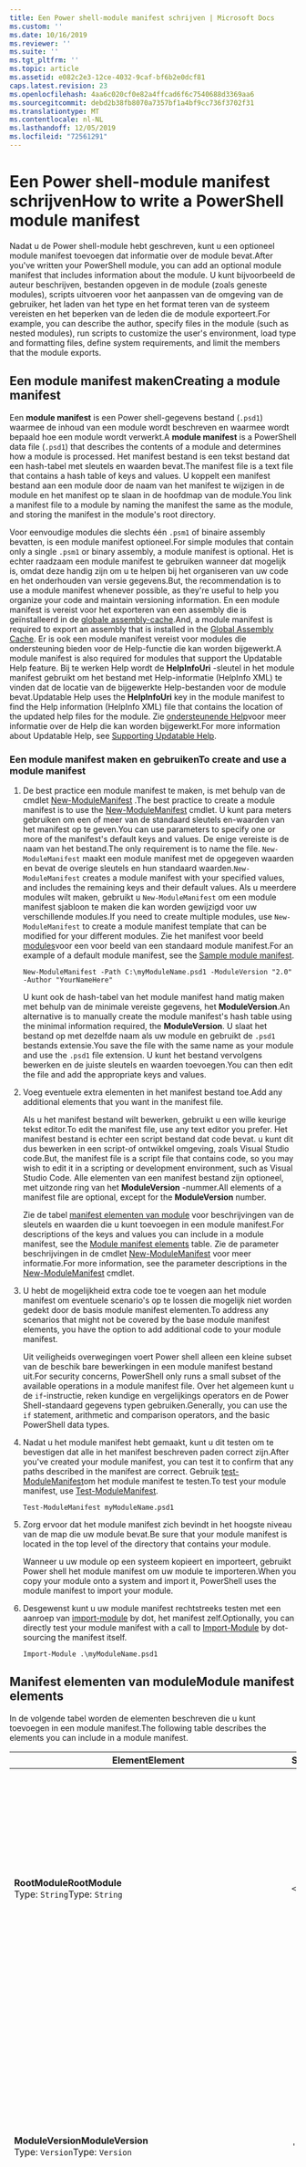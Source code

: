 ```yaml
---
title: Een Power shell-module manifest schrijven | Microsoft Docs
ms.custom: ''
ms.date: 10/16/2019
ms.reviewer: ''
ms.suite: ''
ms.tgt_pltfrm: ''
ms.topic: article
ms.assetid: e082c2e3-12ce-4032-9caf-bf6b2e0dcf81
caps.latest.revision: 23
ms.openlocfilehash: 4aa6c020cf0e82a4ffcad6f6c7540688d3369aa6
ms.sourcegitcommit: debd2b38fb8070a7357bf1a4bf9cc736f3702f31
ms.translationtype: MT
ms.contentlocale: nl-NL
ms.lasthandoff: 12/05/2019
ms.locfileid: "72561291"
---
```

# <a name="how-to-write-a-powershell-module-manifest"></a><span data-ttu-id="abcde-102">Een Power shell-module manifest schrijven</span><span class="sxs-lookup"><span data-stu-id="abcde-102">How to write a PowerShell module manifest</span></span>

<span data-ttu-id="abcde-103">Nadat u de Power shell-module hebt geschreven, kunt u een optioneel module manifest toevoegen dat informatie over de module bevat.</span><span class="sxs-lookup"><span data-stu-id="abcde-103">After you've written your PowerShell module, you can add an optional module manifest that includes information about the module.</span></span> <span data-ttu-id="abcde-104">U kunt bijvoorbeeld de auteur beschrijven, bestanden opgeven in de module (zoals geneste modules), scripts uitvoeren voor het aanpassen van de omgeving van de gebruiker, het laden van het type en het format teren van de systeem vereisten en het beperken van de leden die de module exporteert.</span><span class="sxs-lookup"><span data-stu-id="abcde-104">For example, you can describe the author, specify files in the module (such as nested modules), run scripts to customize the user's environment, load type and formatting files, define system requirements, and limit the members that the module exports.</span></span>

## <a name="creating-a-module-manifest"></a><span data-ttu-id="abcde-105">Een module manifest maken</span><span class="sxs-lookup"><span data-stu-id="abcde-105">Creating a module manifest</span></span>

<span data-ttu-id="abcde-106">Een **module manifest** is een Power shell-gegevens bestand (`.psd1`) waarmee de inhoud van een module wordt beschreven en waarmee wordt bepaald hoe een module wordt verwerkt.</span><span class="sxs-lookup"><span data-stu-id="abcde-106">A **module manifest** is a PowerShell data file (`.psd1`) that describes the contents of a module and determines how a module is processed.</span></span> <span data-ttu-id="abcde-107">Het manifest bestand is een tekst bestand dat een hash-tabel met sleutels en waarden bevat.</span><span class="sxs-lookup"><span data-stu-id="abcde-107">The manifest file is a text file that contains a hash table of keys and values.</span></span> <span data-ttu-id="abcde-108">U koppelt een manifest bestand aan een module door de naam van het manifest te wijzigen in de module en het manifest op te slaan in de hoofdmap van de module.</span><span class="sxs-lookup"><span data-stu-id="abcde-108">You link a manifest file to a module by naming the manifest the same as the module, and storing the manifest in the module's root directory.</span></span>

<span data-ttu-id="abcde-109">Voor eenvoudige modules die slechts één `.psm1` of binaire assembly bevatten, is een module manifest optioneel.</span><span class="sxs-lookup"><span data-stu-id="abcde-109">For simple modules that contain only a single `.psm1` or binary assembly, a module manifest is optional.</span></span> <span data-ttu-id="abcde-110">Het is echter raadzaam een module manifest te gebruiken wanneer dat mogelijk is, omdat deze handig zijn om u te helpen bij het organiseren van uw code en het onderhouden van versie gegevens.</span><span class="sxs-lookup"><span data-stu-id="abcde-110">But, the recommendation is to use a module manifest whenever possible, as they're useful to help you organize your code and maintain versioning information.</span></span> <span data-ttu-id="abcde-111">En een module manifest is vereist voor het exporteren van een assembly die is geïnstalleerd in de [globale assembly-cache](/dotnet/framework/app-domains/gac).</span><span class="sxs-lookup"><span data-stu-id="abcde-111">And, a module manifest is required to export an assembly that is installed in the [Global Assembly Cache](/dotnet/framework/app-domains/gac).</span></span> <span data-ttu-id="abcde-112">Er is ook een module manifest vereist voor modules die ondersteuning bieden voor de Help-functie die kan worden bijgewerkt.</span><span class="sxs-lookup"><span data-stu-id="abcde-112">A module manifest is also required for modules that support the Updatable Help feature.</span></span> <span data-ttu-id="abcde-113">Bij te werken Help wordt de **HelpInfoUri** -sleutel in het module manifest gebruikt om het bestand met Help-informatie (HelpInfo XML) te vinden dat de locatie van de bijgewerkte Help-bestanden voor de module bevat.</span><span class="sxs-lookup"><span data-stu-id="abcde-113">Updatable Help uses the **HelpInfoUri** key in the module manifest to find the Help information (HelpInfo XML) file that contains the location of the updated help files for the module.</span></span> <span data-ttu-id="abcde-114">Zie [ondersteunende Help](./supporting-updatable-help.md)voor meer informatie over de Help die kan worden bijgewerkt.</span><span class="sxs-lookup"><span data-stu-id="abcde-114">For more information about Updatable Help, see [Supporting Updatable Help](./supporting-updatable-help.md).</span></span>

### <a name="to-create-and-use-a-module-manifest"></a><span data-ttu-id="abcde-115">Een module manifest maken en gebruiken</span><span class="sxs-lookup"><span data-stu-id="abcde-115">To create and use a module manifest</span></span>

1. <span data-ttu-id="abcde-116">De best practice een module manifest te maken, is met behulp van de cmdlet [New-ModuleManifest](/powershell/module/Microsoft.PowerShell.Core/New-ModuleManifest) .</span><span class="sxs-lookup"><span data-stu-id="abcde-116">The best practice to create a module manifest is to use the [New-ModuleManifest](/powershell/module/Microsoft.PowerShell.Core/New-ModuleManifest) cmdlet.</span></span> <span data-ttu-id="abcde-117">U kunt para meters gebruiken om een of meer van de standaard sleutels en-waarden van het manifest op te geven.</span><span class="sxs-lookup"><span data-stu-id="abcde-117">You can use parameters to specify one or more of the manifest's default keys and values.</span></span> <span data-ttu-id="abcde-118">De enige vereiste is de naam van het bestand.</span><span class="sxs-lookup"><span data-stu-id="abcde-118">The only requirement is to name the file.</span></span> <span data-ttu-id="abcde-119">`New-ModuleManifest` maakt een module manifest met de opgegeven waarden en bevat de overige sleutels en hun standaard waarden.</span><span class="sxs-lookup"><span data-stu-id="abcde-119">`New-ModuleManifest` creates a module manifest with your specified values, and includes the remaining keys and their default values.</span></span> <span data-ttu-id="abcde-120">Als u meerdere modules wilt maken, gebruikt u `New-ModuleManifest` om een module manifest sjabloon te maken die kan worden gewijzigd voor uw verschillende modules.</span><span class="sxs-lookup"><span data-stu-id="abcde-120">If you need to create multiple modules, use `New-ModuleManifest` to create a module manifest template that can be modified for your different modules.</span></span> <span data-ttu-id="abcde-121">Zie het manifest voor beeld [modules](#sample-module-manifest)voor een voor beeld van een standaard module manifest.</span><span class="sxs-lookup"><span data-stu-id="abcde-121">For an example of a default module manifest, see the [Sample module manifest](#sample-module-manifest).</span></span>

   `New-ModuleManifest -Path C:\myModuleName.psd1 -ModuleVersion "2.0" -Author "YourNameHere"`

   <span data-ttu-id="abcde-122">U kunt ook de hash-tabel van het module manifest hand matig maken met behulp van de minimale vereiste gegevens, het **ModuleVersion**.</span><span class="sxs-lookup"><span data-stu-id="abcde-122">An alternative is to manually create the module manifest's hash table using the minimal information required, the **ModuleVersion**.</span></span> <span data-ttu-id="abcde-123">U slaat het bestand op met dezelfde naam als uw module en gebruikt de `.psd1` bestands extensie.</span><span class="sxs-lookup"><span data-stu-id="abcde-123">You save the file with the same name as your module and use the `.psd1` file extension.</span></span> <span data-ttu-id="abcde-124">U kunt het bestand vervolgens bewerken en de juiste sleutels en waarden toevoegen.</span><span class="sxs-lookup"><span data-stu-id="abcde-124">You can then edit the file and add the appropriate keys and values.</span></span>

1. <span data-ttu-id="abcde-125">Voeg eventuele extra elementen in het manifest bestand toe.</span><span class="sxs-lookup"><span data-stu-id="abcde-125">Add any additional elements that you want in the manifest file.</span></span>

   <span data-ttu-id="abcde-126">Als u het manifest bestand wilt bewerken, gebruikt u een wille keurige tekst editor.</span><span class="sxs-lookup"><span data-stu-id="abcde-126">To edit the manifest file, use any text editor you prefer.</span></span> <span data-ttu-id="abcde-127">Het manifest bestand is echter een script bestand dat code bevat. u kunt dit dus bewerken in een script-of ontwikkel omgeving, zoals Visual Studio code.</span><span class="sxs-lookup"><span data-stu-id="abcde-127">But, the manifest file is a script file that contains code, so you may wish to edit it in a scripting or development environment, such as Visual Studio Code.</span></span> <span data-ttu-id="abcde-128">Alle elementen van een manifest bestand zijn optioneel, met uitzonde ring van het **ModuleVersion** -nummer.</span><span class="sxs-lookup"><span data-stu-id="abcde-128">All elements of a manifest file are optional, except for the **ModuleVersion** number.</span></span>

   <span data-ttu-id="abcde-129">Zie de tabel [manifest elementen van module](#module-manifest-elements) voor beschrijvingen van de sleutels en waarden die u kunt toevoegen in een module manifest.</span><span class="sxs-lookup"><span data-stu-id="abcde-129">For descriptions of the keys and values you can include in a module manifest, see the [Module manifest elements](#module-manifest-elements) table.</span></span> <span data-ttu-id="abcde-130">Zie de parameter beschrijvingen in de cmdlet [New-ModuleManifest](/powershell/module/Microsoft.PowerShell.Core/New-ModuleManifest) voor meer informatie.</span><span class="sxs-lookup"><span data-stu-id="abcde-130">For more information, see the parameter descriptions in the [New-ModuleManifest](/powershell/module/Microsoft.PowerShell.Core/New-ModuleManifest) cmdlet.</span></span>

1. <span data-ttu-id="abcde-131">U hebt de mogelijkheid extra code toe te voegen aan het module manifest om eventuele scenario's op te lossen die mogelijk niet worden gedekt door de basis module manifest elementen.</span><span class="sxs-lookup"><span data-stu-id="abcde-131">To address any scenarios that might not be covered by the base module manifest elements, you have the option to add additional code to your module manifest.</span></span>

   <span data-ttu-id="abcde-132">Uit veiligheids overwegingen voert Power shell alleen een kleine subset van de beschik bare bewerkingen in een module manifest bestand uit.</span><span class="sxs-lookup"><span data-stu-id="abcde-132">For security concerns, PowerShell only runs a small subset of the available operations in a module manifest file.</span></span> <span data-ttu-id="abcde-133">Over het algemeen kunt u de `if`-instructie, reken kundige en vergelijkings operators en de Power Shell-standaard gegevens typen gebruiken.</span><span class="sxs-lookup"><span data-stu-id="abcde-133">Generally, you can use the `if` statement, arithmetic and comparison operators, and the basic PowerShell data types.</span></span>

1. <span data-ttu-id="abcde-134">Nadat u het module manifest hebt gemaakt, kunt u dit testen om te bevestigen dat alle in het manifest beschreven paden correct zijn.</span><span class="sxs-lookup"><span data-stu-id="abcde-134">After you've created your module manifest, you can test it to confirm that any paths described in the manifest are correct.</span></span> <span data-ttu-id="abcde-135">Gebruik [test-ModuleManifest](/powershell/module/Microsoft.PowerShell.Core/Test-ModuleManifest)om het module manifest te testen.</span><span class="sxs-lookup"><span data-stu-id="abcde-135">To test your module manifest, use [Test-ModuleManifest](/powershell/module/Microsoft.PowerShell.Core/Test-ModuleManifest).</span></span>

   `Test-ModuleManifest myModuleName.psd1`

1. <span data-ttu-id="abcde-136">Zorg ervoor dat het module manifest zich bevindt in het hoogste niveau van de map die uw module bevat.</span><span class="sxs-lookup"><span data-stu-id="abcde-136">Be sure that your module manifest is located in the top level of the directory that contains your module.</span></span>

   <span data-ttu-id="abcde-137">Wanneer u uw module op een systeem kopieert en importeert, gebruikt Power shell het module manifest om uw module te importeren.</span><span class="sxs-lookup"><span data-stu-id="abcde-137">When you copy your module onto a system and import it, PowerShell uses the module manifest to import your module.</span></span>

1. <span data-ttu-id="abcde-138">Desgewenst kunt u uw module manifest rechtstreeks testen met een aanroep van [import-module](/powershell/module/Microsoft.PowerShell.Core/Import-Module) by dot, het manifest zelf.</span><span class="sxs-lookup"><span data-stu-id="abcde-138">Optionally, you can directly test your module manifest with a call to [Import-Module](/powershell/module/Microsoft.PowerShell.Core/Import-Module) by dot-sourcing the manifest itself.</span></span>

   `Import-Module .\myModuleName.psd1`

## <a name="module-manifest-elements"></a><span data-ttu-id="abcde-139">Manifest elementen van module</span><span class="sxs-lookup"><span data-stu-id="abcde-139">Module manifest elements</span></span>

<span data-ttu-id="abcde-140">In de volgende tabel worden de elementen beschreven die u kunt toevoegen in een module manifest.</span><span class="sxs-lookup"><span data-stu-id="abcde-140">The following table describes the elements you can include in a module manifest.</span></span>

|<span data-ttu-id="abcde-141">Element</span><span class="sxs-lookup"><span data-stu-id="abcde-141">Element</span></span>|<span data-ttu-id="abcde-142">Standaardinstelling</span><span class="sxs-lookup"><span data-stu-id="abcde-142">Default</span></span>|<span data-ttu-id="abcde-143">Beschrijving</span><span class="sxs-lookup"><span data-stu-id="abcde-143">Description</span></span>|
|-------------|-------------|-----------------|
|<span data-ttu-id="abcde-144">**RootModule**</span><span class="sxs-lookup"><span data-stu-id="abcde-144">**RootModule**</span></span><br /> <span data-ttu-id="abcde-145">Type: `String`</span><span class="sxs-lookup"><span data-stu-id="abcde-145">Type: `String`</span></span>|`<empty string>`|<span data-ttu-id="abcde-146">Script module of binair module bestand dat is gekoppeld aan dit manifest.</span><span class="sxs-lookup"><span data-stu-id="abcde-146">Script module or binary module file associated with this manifest.</span></span> <span data-ttu-id="abcde-147">In eerdere versies van Power shell heet dit element de **ModuleToProcess**.</span><span class="sxs-lookup"><span data-stu-id="abcde-147">Previous versions of PowerShell called this element the **ModuleToProcess**.</span></span><br /> <span data-ttu-id="abcde-148">Mogelijke typen voor de hoofd module kunnen leeg zijn, waardoor een **manifest** module, de naam van een script module (`.psm1`) of de naam van een binaire module (`.exe` of `.dll`) wordt gemaakt.</span><span class="sxs-lookup"><span data-stu-id="abcde-148">Possible types for the root module can be empty, which creates a **Manifest** module, the name of a script module (`.psm1`), or the name of a binary module (`.exe` or `.dll`).</span></span> <span data-ttu-id="abcde-149">Als u de naam van een module manifest (`.psd1`) of een script bestand (`.ps1`) in dit element plaatst, treedt er een fout op.</span><span class="sxs-lookup"><span data-stu-id="abcde-149">Placing the name of a module manifest (`.psd1`) or a script file (`.ps1`) in this element causes an error.</span></span> <br /> <span data-ttu-id="abcde-150">Voorbeeld: `RootModule = 'ScriptModule.psm1'`</span><span class="sxs-lookup"><span data-stu-id="abcde-150">Example: `RootModule = 'ScriptModule.psm1'`</span></span>|
|<span data-ttu-id="abcde-151">**ModuleVersion**</span><span class="sxs-lookup"><span data-stu-id="abcde-151">**ModuleVersion**</span></span><br /> <span data-ttu-id="abcde-152">Type: `Version`</span><span class="sxs-lookup"><span data-stu-id="abcde-152">Type: `Version`</span></span>|`'0.0.1'`|<span data-ttu-id="abcde-153">Het versie nummer van deze module.</span><span class="sxs-lookup"><span data-stu-id="abcde-153">Version number of this module.</span></span> <span data-ttu-id="abcde-154">Als er geen waarde is opgegeven, gebruikt `New-ModuleManifest` de standaard instelling.</span><span class="sxs-lookup"><span data-stu-id="abcde-154">If a value isn't specified, `New-ModuleManifest` uses the default.</span></span> <span data-ttu-id="abcde-155">De teken reeks moet kunnen worden geconverteerd naar het type `Version` bijvoorbeeld `#.#.#.#.#`.</span><span class="sxs-lookup"><span data-stu-id="abcde-155">The string must be able to convert to the type `Version` for example `#.#.#.#.#`.</span></span> <span data-ttu-id="abcde-156">`Import-Module` laadt de eerste module die wordt gevonden op de **$PSModulePath** die overeenkomt met de naam en heeft ten minste als hoge a **ModuleVersion**, als de para meter **MinimumVersion** .</span><span class="sxs-lookup"><span data-stu-id="abcde-156">`Import-Module` loads the first module it finds on the **$PSModulePath** that matches the name, and has at least as high a **ModuleVersion**, as the **MinimumVersion** parameter.</span></span> <span data-ttu-id="abcde-157">Als u een specifieke versie wilt importeren, gebruikt u de para meter **RequiredVersion** van de `Import-Module`-cmdlet.</span><span class="sxs-lookup"><span data-stu-id="abcde-157">To import a specific version, use the `Import-Module` cmdlet's **RequiredVersion** parameter.</span></span><br /> <span data-ttu-id="abcde-158">Voorbeeld: `ModuleVersion = '1.0'`</span><span class="sxs-lookup"><span data-stu-id="abcde-158">Example: `ModuleVersion = '1.0'`</span></span>|
|<span data-ttu-id="abcde-159">**GPT**</span><span class="sxs-lookup"><span data-stu-id="abcde-159">**GUID**</span></span><br /> <span data-ttu-id="abcde-160">Type: `GUID`</span><span class="sxs-lookup"><span data-stu-id="abcde-160">Type: `GUID`</span></span>|`'<GUID>'`|<span data-ttu-id="abcde-161">ID die wordt gebruikt om deze module uniek te identificeren.</span><span class="sxs-lookup"><span data-stu-id="abcde-161">ID used to uniquely identify this module.</span></span> <span data-ttu-id="abcde-162">Als er geen waarde is opgegeven, `New-ModuleManifest` automatisch de waarde genereren.</span><span class="sxs-lookup"><span data-stu-id="abcde-162">If a value isn't specified, `New-ModuleManifest` autogenerates the value.</span></span> <span data-ttu-id="abcde-163">U kunt op dit moment geen module importeren op **GUID**.</span><span class="sxs-lookup"><span data-stu-id="abcde-163">You can't currently import a module by **GUID**.</span></span> <br /> <span data-ttu-id="abcde-164">Voorbeeld: `GUID = 'cfc45206-1e49-459d-a8ad-5b571ef94857'`</span><span class="sxs-lookup"><span data-stu-id="abcde-164">Example: `GUID = 'cfc45206-1e49-459d-a8ad-5b571ef94857'`</span></span>|
|<span data-ttu-id="abcde-165">**Auteur**</span><span class="sxs-lookup"><span data-stu-id="abcde-165">**Author**</span></span><br /> <span data-ttu-id="abcde-166">Type: `String`</span><span class="sxs-lookup"><span data-stu-id="abcde-166">Type: `String`</span></span>|`'<Current user>'`|<span data-ttu-id="abcde-167">Auteur van deze module.</span><span class="sxs-lookup"><span data-stu-id="abcde-167">Author of this module.</span></span> <span data-ttu-id="abcde-168">Als er geen waarde is opgegeven, maakt `New-ModuleManifest` gebruik van de huidige gebruiker.</span><span class="sxs-lookup"><span data-stu-id="abcde-168">If a value isn't specified, `New-ModuleManifest` uses the current user.</span></span> <br /> <span data-ttu-id="abcde-169">Voorbeeld: `Author = 'AuthorNameHere'`</span><span class="sxs-lookup"><span data-stu-id="abcde-169">Example: `Author = 'AuthorNameHere'`</span></span>|
|<span data-ttu-id="abcde-170">**CompanyName**</span><span class="sxs-lookup"><span data-stu-id="abcde-170">**CompanyName**</span></span><br /> <span data-ttu-id="abcde-171">Type: `String`</span><span class="sxs-lookup"><span data-stu-id="abcde-171">Type: `String`</span></span>|`'Unknown'`|<span data-ttu-id="abcde-172">Bedrijf of leverancier van deze module.</span><span class="sxs-lookup"><span data-stu-id="abcde-172">Company or vendor of this module.</span></span> <span data-ttu-id="abcde-173">Als er geen waarde is opgegeven, gebruikt `New-ModuleManifest` de standaard instelling.</span><span class="sxs-lookup"><span data-stu-id="abcde-173">If a value isn't specified, `New-ModuleManifest` uses the default.</span></span><br /> <span data-ttu-id="abcde-174">Voorbeeld: `CompanyName = 'Fabrikam'`</span><span class="sxs-lookup"><span data-stu-id="abcde-174">Example: `CompanyName = 'Fabrikam'`</span></span>|
|<span data-ttu-id="abcde-175">**Gegevens**</span><span class="sxs-lookup"><span data-stu-id="abcde-175">**Copyright**</span></span><br /> <span data-ttu-id="abcde-176">Type: `String`</span><span class="sxs-lookup"><span data-stu-id="abcde-176">Type: `String`</span></span>|`'(c) <Author>. All rights reserved.'`| <span data-ttu-id="abcde-177">Copyright verklaring voor deze module.</span><span class="sxs-lookup"><span data-stu-id="abcde-177">Copyright statement for this module.</span></span> <span data-ttu-id="abcde-178">Als er geen waarde is opgegeven, gebruikt `New-ModuleManifest` de standaard instelling voor de huidige gebruiker als de `<Author>`.</span><span class="sxs-lookup"><span data-stu-id="abcde-178">If a value isn't specified, `New-ModuleManifest` uses the default with the current user as the `<Author>`.</span></span> <span data-ttu-id="abcde-179">Als u een auteur wilt opgeven, gebruikt u de para meter **Auteur** .</span><span class="sxs-lookup"><span data-stu-id="abcde-179">To specify an author, use the **Author** parameter.</span></span> <br /> <span data-ttu-id="abcde-180">Voorbeeld: `Copyright = '2019 AuthorName. All rights reserved.'`</span><span class="sxs-lookup"><span data-stu-id="abcde-180">Example: `Copyright = '2019 AuthorName. All rights reserved.'`</span></span>|
|<span data-ttu-id="abcde-181">**Beschrijving**</span><span class="sxs-lookup"><span data-stu-id="abcde-181">**Description**</span></span><br /> <span data-ttu-id="abcde-182">Type: `String`</span><span class="sxs-lookup"><span data-stu-id="abcde-182">Type: `String`</span></span>|`<empty string>`|<span data-ttu-id="abcde-183">Beschrijving van de functionaliteit van deze module.</span><span class="sxs-lookup"><span data-stu-id="abcde-183">Description of the functionality provided by this module.</span></span><br /> <span data-ttu-id="abcde-184">Voorbeeld: `Description = 'This is the module's description.'`</span><span class="sxs-lookup"><span data-stu-id="abcde-184">Example: `Description = 'This is the module's description.'`</span></span>|
|<span data-ttu-id="abcde-185">**PowerShellVersion**</span><span class="sxs-lookup"><span data-stu-id="abcde-185">**PowerShellVersion**</span></span><br /> <span data-ttu-id="abcde-186">Type: `Version`</span><span class="sxs-lookup"><span data-stu-id="abcde-186">Type: `Version`</span></span>|`<empty string>`|<span data-ttu-id="abcde-187">Minimale versie van de Power shell-engine die vereist is voor deze module.</span><span class="sxs-lookup"><span data-stu-id="abcde-187">Minimum version of the PowerShell engine required by this module.</span></span> <span data-ttu-id="abcde-188">Geldige waarden zijn 1,0, 2,0, 3,0, 4,0, 5,0, 5,1, 6 en 7.</span><span class="sxs-lookup"><span data-stu-id="abcde-188">Valid values are 1.0, 2.0, 3.0, 4.0, 5.0, 5.1, 6, and 7.</span></span><br /> <span data-ttu-id="abcde-189">Voorbeeld: `PowerShellVersion = '5.0'`</span><span class="sxs-lookup"><span data-stu-id="abcde-189">Example: `PowerShellVersion = '5.0'`</span></span>|
|<span data-ttu-id="abcde-190">**PowerShellHostName**</span><span class="sxs-lookup"><span data-stu-id="abcde-190">**PowerShellHostName**</span></span><br /> <span data-ttu-id="abcde-191">Type: `String`</span><span class="sxs-lookup"><span data-stu-id="abcde-191">Type: `String`</span></span>|`<empty string>`|<span data-ttu-id="abcde-192">De naam van de Power shell-host die is vereist voor deze module.</span><span class="sxs-lookup"><span data-stu-id="abcde-192">Name of the PowerShell host required by this module.</span></span> <span data-ttu-id="abcde-193">Deze naam wordt verschaft door Power shell.</span><span class="sxs-lookup"><span data-stu-id="abcde-193">This name is provided by PowerShell.</span></span> <span data-ttu-id="abcde-194">Als u de naam van een hostprogramma wilt zoeken, typt u in het programma: `$host.name`.</span><span class="sxs-lookup"><span data-stu-id="abcde-194">To find the name of a host program, in the program, type: `$host.name`.</span></span><br /> <span data-ttu-id="abcde-195">Voorbeeld: `PowerShellHostName = 'ConsoleHost'`</span><span class="sxs-lookup"><span data-stu-id="abcde-195">Example: `PowerShellHostName = 'ConsoleHost'`</span></span>|
|<span data-ttu-id="abcde-196">**PowerShellHostVersion**</span><span class="sxs-lookup"><span data-stu-id="abcde-196">**PowerShellHostVersion**</span></span><br /> <span data-ttu-id="abcde-197">Type: `Version`</span><span class="sxs-lookup"><span data-stu-id="abcde-197">Type: `Version`</span></span>|`<empty string>`|<span data-ttu-id="abcde-198">De minimale versie van de Power shell-host die is vereist voor deze module.</span><span class="sxs-lookup"><span data-stu-id="abcde-198">Minimum version of the PowerShell host required by this module.</span></span><br /> <span data-ttu-id="abcde-199">Voorbeeld: `PowerShellHostVersion = '2.0'`</span><span class="sxs-lookup"><span data-stu-id="abcde-199">Example: `PowerShellHostVersion = '2.0'`</span></span>|
|<span data-ttu-id="abcde-200">**DotNetFrameworkVersion**</span><span class="sxs-lookup"><span data-stu-id="abcde-200">**DotNetFrameworkVersion**</span></span><br /> <span data-ttu-id="abcde-201">Type: `Version`</span><span class="sxs-lookup"><span data-stu-id="abcde-201">Type: `Version`</span></span>|`<empty string>`|<span data-ttu-id="abcde-202">Mini maal vereiste versie van Microsoft .NET Framework dat is vereist voor deze module.</span><span class="sxs-lookup"><span data-stu-id="abcde-202">Minimum version of Microsoft .NET Framework required by this module.</span></span> <span data-ttu-id="abcde-203">Deze vereiste is alleen geldig voor de Power shell Desktop Edition, zoals Power shell 5,1.</span><span class="sxs-lookup"><span data-stu-id="abcde-203">This prerequisite is valid for the PowerShell Desktop edition only, such as PowerShell 5.1.</span></span><br /> <span data-ttu-id="abcde-204">Voorbeeld: `DotNetFrameworkVersion = '3.5'`</span><span class="sxs-lookup"><span data-stu-id="abcde-204">Example: `DotNetFrameworkVersion = '3.5'`</span></span>|
|<span data-ttu-id="abcde-205">**CLRVersion**</span><span class="sxs-lookup"><span data-stu-id="abcde-205">**CLRVersion**</span></span><br /> <span data-ttu-id="abcde-206">Type: `Version`</span><span class="sxs-lookup"><span data-stu-id="abcde-206">Type: `Version`</span></span>|`<empty string>`|<span data-ttu-id="abcde-207">De minimale versie van de Common Language Runtime (CLR) die vereist is voor deze module.</span><span class="sxs-lookup"><span data-stu-id="abcde-207">Minimum version of the common language runtime (CLR) required by this module.</span></span> <span data-ttu-id="abcde-208">Deze vereiste is alleen geldig voor de Power shell Desktop Edition, zoals Power shell 5,1.</span><span class="sxs-lookup"><span data-stu-id="abcde-208">This prerequisite is valid for the PowerShell Desktop edition only, such as PowerShell 5.1.</span></span><br /> <span data-ttu-id="abcde-209">Voorbeeld: `CLRVersion = '3.5'`</span><span class="sxs-lookup"><span data-stu-id="abcde-209">Example: `CLRVersion = '3.5'`</span></span>|
|<span data-ttu-id="abcde-210">**ProcessorArchitecture**</span><span class="sxs-lookup"><span data-stu-id="abcde-210">**ProcessorArchitecture**</span></span><br /> <span data-ttu-id="abcde-211">Type: `ProcessorArchitecture`</span><span class="sxs-lookup"><span data-stu-id="abcde-211">Type: `ProcessorArchitecture`</span></span>|`<empty string>`|<span data-ttu-id="abcde-212">De processor architectuur (geen, x86, amd64) die is vereist voor deze module.</span><span class="sxs-lookup"><span data-stu-id="abcde-212">Processor architecture (None, X86, Amd64) required by this module.</span></span> <span data-ttu-id="abcde-213">Geldige waarden zijn x86, AMD64, arm, IA64, MSIL en geen (onbekend of niet opgegeven).</span><span class="sxs-lookup"><span data-stu-id="abcde-213">Valid values are x86, AMD64, Arm, IA64, MSIL, and None (unknown or unspecified).</span></span><br /> <span data-ttu-id="abcde-214">Voorbeeld: `ProcessorArchitecture = 'x86'`</span><span class="sxs-lookup"><span data-stu-id="abcde-214">Example: `ProcessorArchitecture = 'x86'`</span></span>|
|<span data-ttu-id="abcde-215">**RequiredModules**</span><span class="sxs-lookup"><span data-stu-id="abcde-215">**RequiredModules**</span></span><br /> <span data-ttu-id="abcde-216">Type: `Object[]`</span><span class="sxs-lookup"><span data-stu-id="abcde-216">Type: `Object[]`</span></span>|`@()`|<span data-ttu-id="abcde-217">Modules die moeten worden geïmporteerd in de globale omgeving voordat deze module wordt geïmporteerd.</span><span class="sxs-lookup"><span data-stu-id="abcde-217">Modules that must be imported into the global environment prior to importing this module.</span></span> <span data-ttu-id="abcde-218">Hiermee worden alle modules geladen, tenzij deze al zijn geladen.</span><span class="sxs-lookup"><span data-stu-id="abcde-218">This loads any modules listed unless they've already been loaded.</span></span> <span data-ttu-id="abcde-219">Sommige modules kunnen bijvoorbeeld al zijn geladen door een andere module.</span><span class="sxs-lookup"><span data-stu-id="abcde-219">For example, some modules may already be loaded by a different module.</span></span> <span data-ttu-id="abcde-220">Het is mogelijk om een specifieke versie op te geven die moet worden geladen met behulp van `RequiredVersion` in plaats van `ModuleVersion`.</span><span class="sxs-lookup"><span data-stu-id="abcde-220">It's possible to specify a specific version to load using `RequiredVersion` rather than `ModuleVersion`.</span></span> <span data-ttu-id="abcde-221">Als `ModuleVersion` wordt gebruikt, wordt de nieuwste versie geladen die beschikbaar is, met een minimum van de opgegeven versie.</span><span class="sxs-lookup"><span data-stu-id="abcde-221">When `ModuleVersion` is used it will load the newest version available with a minimum of the version specified.</span></span> <span data-ttu-id="abcde-222">U kunt teken reeksen en hash-tabellen combi neren in de parameter waarde.</span><span class="sxs-lookup"><span data-stu-id="abcde-222">You can combine strings and hash tables in the parameter value.</span></span><br /> <span data-ttu-id="abcde-223">Voorbeeld: `RequiredModules = @("MyModule", @{ModuleName="MyDependentModule"; ModuleVersion="2.0"; GUID="cfc45206-1e49-459d-a8ad-5b571ef94857"})`</span><span class="sxs-lookup"><span data-stu-id="abcde-223">Example: `RequiredModules = @("MyModule", @{ModuleName="MyDependentModule"; ModuleVersion="2.0"; GUID="cfc45206-1e49-459d-a8ad-5b571ef94857"})`</span></span><br /> <span data-ttu-id="abcde-224">Voorbeeld: `RequiredModules = @("MyModule", @{ModuleName="MyDependentModule"; RequiredVersion="1.5"; GUID="cfc45206-1e49-459d-a8ad-5b571ef94857"})`</span><span class="sxs-lookup"><span data-stu-id="abcde-224">Example: `RequiredModules = @("MyModule", @{ModuleName="MyDependentModule"; RequiredVersion="1.5"; GUID="cfc45206-1e49-459d-a8ad-5b571ef94857"})`</span></span>|
|<span data-ttu-id="abcde-225">**RequiredAssemblies**</span><span class="sxs-lookup"><span data-stu-id="abcde-225">**RequiredAssemblies**</span></span><br /> <span data-ttu-id="abcde-226">Type: `String[]`</span><span class="sxs-lookup"><span data-stu-id="abcde-226">Type: `String[]`</span></span>|`@()`|<span data-ttu-id="abcde-227">Assembly's die moeten worden geladen voordat deze module wordt geïmporteerd.</span><span class="sxs-lookup"><span data-stu-id="abcde-227">Assemblies that must be loaded prior to importing this module.</span></span> <span data-ttu-id="abcde-228">Hiermee geeft u de namen van de assembly (`.dll`) op die de module vereist.</span><span class="sxs-lookup"><span data-stu-id="abcde-228">Specifies the assembly (`.dll`) file names that the module requires.</span></span><br /> <span data-ttu-id="abcde-229">Power shell laadt de opgegeven assembly's vóór het bijwerken van typen of indelingen, het importeren van geneste modules of het importeren van het module bestand dat is opgegeven in de waarde van de sleutel RootModule.</span><span class="sxs-lookup"><span data-stu-id="abcde-229">PowerShell loads the specified assemblies before updating types or formats, importing nested modules, or importing the module file that is specified in the value of the RootModule key.</span></span> <span data-ttu-id="abcde-230">Gebruik deze para meter om een lijst weer te geven van alle assembly's die de module vereist.</span><span class="sxs-lookup"><span data-stu-id="abcde-230">Use this parameter to list all the assemblies that the module requires.</span></span><br /> <span data-ttu-id="abcde-231">Voorbeeld: `RequiredAssemblies = @("assembly1.dll", "assembly2.dll", "assembly3.dll")`</span><span class="sxs-lookup"><span data-stu-id="abcde-231">Example: `RequiredAssemblies = @("assembly1.dll", "assembly2.dll", "assembly3.dll")`</span></span>|
|<span data-ttu-id="abcde-232">**ScriptsToProcess**</span><span class="sxs-lookup"><span data-stu-id="abcde-232">**ScriptsToProcess**</span></span><br /> <span data-ttu-id="abcde-233">Type: `String[]`</span><span class="sxs-lookup"><span data-stu-id="abcde-233">Type: `String[]`</span></span>|`@()`|<span data-ttu-id="abcde-234">Script bestanden (`.ps1`) die worden uitgevoerd in de sessie status van de aanroeper wanneer de module wordt geïmporteerd.</span><span class="sxs-lookup"><span data-stu-id="abcde-234">Script (`.ps1`) files that are run in the caller's session state when the module is imported.</span></span> <span data-ttu-id="abcde-235">Dit kan de algemene sessie status zijn of, voor geneste modules, de sessie status van een andere module.</span><span class="sxs-lookup"><span data-stu-id="abcde-235">This could be the global session state or, for nested modules, the session state of another module.</span></span> <span data-ttu-id="abcde-236">U kunt deze scripts gebruiken om een omgeving voor te bereiden net zoals u een aanmeldings script gebruikt.</span><span class="sxs-lookup"><span data-stu-id="abcde-236">You can use these scripts to prepare an environment just as you might use a log in script.</span></span><br /> <span data-ttu-id="abcde-237">Deze scripts worden uitgevoerd voordat een van de modules die worden vermeld in het manifest, worden geladen.</span><span class="sxs-lookup"><span data-stu-id="abcde-237">These scripts are run before any of the modules listed in the manifest are loaded.</span></span> <br /> <span data-ttu-id="abcde-238">Voorbeeld: `ScriptsToProcess = @("script1.ps1", "script2.ps1", "script3.ps1")`</span><span class="sxs-lookup"><span data-stu-id="abcde-238">Example: `ScriptsToProcess = @("script1.ps1", "script2.ps1", "script3.ps1")`</span></span>|
|<span data-ttu-id="abcde-239">**TypesToProcess**</span><span class="sxs-lookup"><span data-stu-id="abcde-239">**TypesToProcess**</span></span><br /> <span data-ttu-id="abcde-240">Type: `String[]`</span><span class="sxs-lookup"><span data-stu-id="abcde-240">Type: `String[]`</span></span>|`@()`|<span data-ttu-id="abcde-241">Type bestanden (`.ps1xml`) die moeten worden geladen bij het importeren van deze module.</span><span class="sxs-lookup"><span data-stu-id="abcde-241">Type files (`.ps1xml`) to be loaded when importing this module.</span></span> <br /> <span data-ttu-id="abcde-242">Voorbeeld: `TypesToProcess = @("type1.ps1xml", "type2.ps1xml", "type3.ps1xml")`</span><span class="sxs-lookup"><span data-stu-id="abcde-242">Example: `TypesToProcess = @("type1.ps1xml", "type2.ps1xml", "type3.ps1xml")`</span></span>|
|<span data-ttu-id="abcde-243">**FormatsToProcess**</span><span class="sxs-lookup"><span data-stu-id="abcde-243">**FormatsToProcess**</span></span><br /> <span data-ttu-id="abcde-244">Type: `String[]`</span><span class="sxs-lookup"><span data-stu-id="abcde-244">Type: `String[]`</span></span>|`@()`|<span data-ttu-id="abcde-245">Format-bestanden (`.ps1xml`) die moeten worden geladen bij het importeren van deze module.</span><span class="sxs-lookup"><span data-stu-id="abcde-245">Format files (`.ps1xml`) to be loaded when importing this module.</span></span> <br /> <span data-ttu-id="abcde-246">Voorbeeld: `FormatsToProcess = @("format1.ps1xml", "format2.ps1xml", "format3.ps1xml")`</span><span class="sxs-lookup"><span data-stu-id="abcde-246">Example: `FormatsToProcess = @("format1.ps1xml", "format2.ps1xml", "format3.ps1xml")`</span></span>|
|<span data-ttu-id="abcde-247">**NestedModules**</span><span class="sxs-lookup"><span data-stu-id="abcde-247">**NestedModules**</span></span><br /> <span data-ttu-id="abcde-248">Type: `Object[]`</span><span class="sxs-lookup"><span data-stu-id="abcde-248">Type: `Object[]`</span></span>|`@()`|<span data-ttu-id="abcde-249">Modules die moeten worden geïmporteerd als geneste modules van de module die is opgegeven in **RootModule** (alias:**ModuleToProcess**).</span><span class="sxs-lookup"><span data-stu-id="abcde-249">Modules to import as nested modules of the module specified in **RootModule** (alias:**ModuleToProcess**).</span></span><br /> <span data-ttu-id="abcde-250">Het toevoegen van een module naam aan dit element is vergelijkbaar met het aanroepen van `Import-Module` vanuit uw script of assembly-code.</span><span class="sxs-lookup"><span data-stu-id="abcde-250">Adding a module name to this element is similar to calling `Import-Module` from within your script or assembly code.</span></span> <span data-ttu-id="abcde-251">Het belangrijkste verschil met behulp van een manifest bestand is dat het eenvoudiger is om te zien wat u wilt laden.</span><span class="sxs-lookup"><span data-stu-id="abcde-251">The main difference by using a manifest file is that it's easier to see what you're loading.</span></span> <span data-ttu-id="abcde-252">En als een module niet kan worden geladen, hebt u de daad werkelijke module nog niet geladen.</span><span class="sxs-lookup"><span data-stu-id="abcde-252">And, if a module fails to load, you will not yet have loaded your actual module.</span></span><br /> <span data-ttu-id="abcde-253">Naast andere modules kunt u ook script bestanden (`.ps1`) hier laden.</span><span class="sxs-lookup"><span data-stu-id="abcde-253">In addition to other modules, you may also load script (`.ps1`) files here.</span></span> <span data-ttu-id="abcde-254">Deze bestanden worden uitgevoerd in de context van de hoofd module.</span><span class="sxs-lookup"><span data-stu-id="abcde-254">These files will execute in the context of the root module.</span></span> <span data-ttu-id="abcde-255">Dit komt overeen met puntjes het script in uw hoofd module.</span><span class="sxs-lookup"><span data-stu-id="abcde-255">This is equivalent to dot sourcing the script in your root module.</span></span> <br /> <span data-ttu-id="abcde-256">Voorbeeld: `NestedModules = @("script.ps1", @{ModuleName="MyModule"; ModuleVersion="1.0.0.0"; GUID="50cdb55f-5ab7-489f-9e94-4ec21ff51e59"})`</span><span class="sxs-lookup"><span data-stu-id="abcde-256">Example: `NestedModules = @("script.ps1", @{ModuleName="MyModule"; ModuleVersion="1.0.0.0"; GUID="50cdb55f-5ab7-489f-9e94-4ec21ff51e59"})`</span></span>|
|<span data-ttu-id="abcde-257">**FunctionsToExport**</span><span class="sxs-lookup"><span data-stu-id="abcde-257">**FunctionsToExport**</span></span><br /> <span data-ttu-id="abcde-258">Type: `String[]`</span><span class="sxs-lookup"><span data-stu-id="abcde-258">Type: `String[]`</span></span>|`@()`|<span data-ttu-id="abcde-259">Hiermee geeft u de functies voor het exporteren van deze module, voor de beste prestaties, het gebruik van geen joker tekens en het verwijderen van de vermelding niet. gebruik een lege matrix als er geen functies zijn om te exporteren.</span><span class="sxs-lookup"><span data-stu-id="abcde-259">Specifies the functions to export from this module, for best performance, do not use wildcards and do not delete the entry, use an empty array if there are no functions to export.</span></span> <span data-ttu-id="abcde-260">Standaard worden er geen functies geëxporteerd.</span><span class="sxs-lookup"><span data-stu-id="abcde-260">By default, no functions are exported.</span></span> <span data-ttu-id="abcde-261">U kunt deze sleutel gebruiken om de functies weer te geven die door de module worden geëxporteerd.</span><span class="sxs-lookup"><span data-stu-id="abcde-261">You can use this key to list the functions that are exported by the module.</span></span><br /> <span data-ttu-id="abcde-262">De module exporteert de functies naar de sessie status van de oproepende functie.</span><span class="sxs-lookup"><span data-stu-id="abcde-262">The module exports the functions to the caller's session state.</span></span> <span data-ttu-id="abcde-263">De sessie status van de oproepende functie kan de algemene sessie status zijn of, voor geneste modules, de sessie status van een andere module.</span><span class="sxs-lookup"><span data-stu-id="abcde-263">The caller's session state can be the global session state or, for nested modules, the session state of another module.</span></span> <span data-ttu-id="abcde-264">Bij het koppelen van geneste modules worden alle functies die worden geëxporteerd door een geneste module, geëxporteerd naar de algemene sessie status, tenzij een module in de keten de functie beperkt met behulp van de **FunctionsToExport** -sleutel.</span><span class="sxs-lookup"><span data-stu-id="abcde-264">When chaining nested modules, all functions that are exported by a nested module will be exported to the global session state unless a module in the chain restricts the function by using the **FunctionsToExport** key.</span></span><br /> <span data-ttu-id="abcde-265">Als het manifest aliassen voor de functies exporteert, kan met deze sleutel functies worden verwijderd waarvan de aliassen worden weer gegeven in de **AliasesToExport** -sleutel, maar deze sleutel kan geen functie aliassen toevoegen aan de lijst.</span><span class="sxs-lookup"><span data-stu-id="abcde-265">If the manifest exports aliases for the functions, this key can remove functions whose aliases are listed in the **AliasesToExport** key, but this key cannot add function aliases to the list.</span></span> <br /> <span data-ttu-id="abcde-266">Voorbeeld: `FunctionsToExport = @("function1", "function2", "function3")`</span><span class="sxs-lookup"><span data-stu-id="abcde-266">Example: `FunctionsToExport = @("function1", "function2", "function3")`</span></span>|
|<span data-ttu-id="abcde-267">**CmdletsToExport**</span><span class="sxs-lookup"><span data-stu-id="abcde-267">**CmdletsToExport**</span></span><br /> <span data-ttu-id="abcde-268">Type: `String[]`</span><span class="sxs-lookup"><span data-stu-id="abcde-268">Type: `String[]`</span></span>|`@()`|<span data-ttu-id="abcde-269">Hiermee geeft u de cmdlets op die vanuit deze module moeten worden geëxporteerd. voor de beste prestaties moet u geen joker tekens gebruiken en de vermelding niet verwijderen. gebruik een lege matrix als er geen cmdlets zijn om te exporteren.</span><span class="sxs-lookup"><span data-stu-id="abcde-269">Specifies the cmdlets to export from this module, for best performance, do not use wildcards and do not delete the entry, use an empty array if there are no cmdlets to export.</span></span> <span data-ttu-id="abcde-270">Standaard worden er geen cmdlets geëxporteerd.</span><span class="sxs-lookup"><span data-stu-id="abcde-270">By default, no cmdlets are exported.</span></span> <span data-ttu-id="abcde-271">U kunt deze sleutel gebruiken om de cmdlets weer te geven die door de module worden geëxporteerd.</span><span class="sxs-lookup"><span data-stu-id="abcde-271">You can use this key to list the cmdlets that are exported by the module.</span></span><br /> <span data-ttu-id="abcde-272">De sessie status van de oproepende functie kan de algemene sessie status zijn of, voor geneste modules, de sessie status van een andere module.</span><span class="sxs-lookup"><span data-stu-id="abcde-272">The caller's session state can be the global session state or, for nested modules, the session state of another module.</span></span> <span data-ttu-id="abcde-273">Wanneer u geneste modules koppelt, worden alle cmdlets die worden geëxporteerd door een geneste module geëxporteerd naar de algemene sessie status, tenzij een module in de keten de cmdlet beperkt met behulp van de **CmdletsToExport** -sleutel.</span><span class="sxs-lookup"><span data-stu-id="abcde-273">When you're chaining nested modules, all cmdlets that are exported by a nested module will be exported to the global session state unless a module in the chain restricts the cmdlet by using the **CmdletsToExport** key.</span></span><br /> <span data-ttu-id="abcde-274">Als het manifest aliassen voor de cmdlets exporteert, kan met deze sleutel cmdlets worden verwijderd waarvan de aliassen worden vermeld in de **AliasesToExport** -sleutel, maar deze sleutel kan geen cmdlet-aliassen toevoegen aan de lijst.</span><span class="sxs-lookup"><span data-stu-id="abcde-274">If the manifest exports aliases for the cmdlets, this key can remove cmdlets whose aliases are listed in the **AliasesToExport** key, but this key cannot add cmdlet aliases to the list.</span></span> <br /> <span data-ttu-id="abcde-275">Voorbeeld: `CmdletsToExport = @("Get-MyCmdlet", "Set-MyCmdlet", "Test-MyCmdlet")`</span><span class="sxs-lookup"><span data-stu-id="abcde-275">Example: `CmdletsToExport = @("Get-MyCmdlet", "Set-MyCmdlet", "Test-MyCmdlet")`</span></span>|
|<span data-ttu-id="abcde-276">**VariablesToExport**</span><span class="sxs-lookup"><span data-stu-id="abcde-276">**VariablesToExport**</span></span><br /> <span data-ttu-id="abcde-277">Type: `String[]`</span><span class="sxs-lookup"><span data-stu-id="abcde-277">Type: `String[]`</span></span>|`'*'`|<span data-ttu-id="abcde-278">Hiermee geeft u de variabelen op die de module exporteert naar de sessie status van de aanroeper.</span><span class="sxs-lookup"><span data-stu-id="abcde-278">Specifies the variables that the module exports to the caller's session state.</span></span> <span data-ttu-id="abcde-279">Joker tekens zijn toegestaan.</span><span class="sxs-lookup"><span data-stu-id="abcde-279">Wildcard characters are permitted.</span></span> <span data-ttu-id="abcde-280">Standaard worden alle variabelen (`'*'`) geëxporteerd.</span><span class="sxs-lookup"><span data-stu-id="abcde-280">By default, all variables (`'*'`) are exported.</span></span> <span data-ttu-id="abcde-281">U kunt deze sleutel gebruiken om de variabelen te beperken die door de module worden geëxporteerd.</span><span class="sxs-lookup"><span data-stu-id="abcde-281">You can use this key to restrict the variables that are exported by the module.</span></span><br /> <span data-ttu-id="abcde-282">De sessie status van de oproepende functie kan de algemene sessie status zijn of, voor geneste modules, de sessie status van een andere module.</span><span class="sxs-lookup"><span data-stu-id="abcde-282">The caller's session state can be the global session state or, for nested modules, the session state of another module.</span></span> <span data-ttu-id="abcde-283">Wanneer u geneste modules koppelt, worden alle variabelen die worden geëxporteerd door een geneste module, geëxporteerd naar de globale sessie status, tenzij een module in de keten de variabele beperkt door gebruik te maken van de **VariablesToExport** -sleutel.</span><span class="sxs-lookup"><span data-stu-id="abcde-283">When you are chaining nested modules, all variables that are exported by a nested module will be exported to the global session state unless a module in the chain restricts the variable by using the **VariablesToExport** key.</span></span><br /> <span data-ttu-id="abcde-284">Als het manifest ook aliassen voor de variabelen exporteert, kan deze sleutel variabelen verwijderen waarvan de aliassen worden weer gegeven in de **AliasesToExport** -sleutel, maar met deze sleutel kunnen geen variabele aliassen aan de lijst worden toegevoegd.</span><span class="sxs-lookup"><span data-stu-id="abcde-284">If the manifest also exports aliases for the variables, this key can remove variables whose aliases are listed in the **AliasesToExport** key, but this key cannot add variable aliases to the list.</span></span> <br /> <span data-ttu-id="abcde-285">Voorbeeld: `VariablesToExport = @('$MyVariable1', '$MyVariable2', '$MyVariable3')`</span><span class="sxs-lookup"><span data-stu-id="abcde-285">Example: `VariablesToExport = @('$MyVariable1', '$MyVariable2', '$MyVariable3')`</span></span>|
|<span data-ttu-id="abcde-286">**AliasesToExport**</span><span class="sxs-lookup"><span data-stu-id="abcde-286">**AliasesToExport**</span></span><br /> <span data-ttu-id="abcde-287">Type: `String[]`</span><span class="sxs-lookup"><span data-stu-id="abcde-287">Type: `String[]`</span></span>|`@()`|<span data-ttu-id="abcde-288">Hiermee geeft u de aliassen op die vanuit deze module moeten worden geëxporteerd. voor de beste prestaties moet u geen joker tekens gebruiken en de vermelding niet verwijderen. gebruik een lege matrix als er geen aliassen zijn om te exporteren.</span><span class="sxs-lookup"><span data-stu-id="abcde-288">Specifies the aliases to export from this module, for best performance, do not use wildcards and do not delete the entry, use an empty array if there are no aliases to export.</span></span> <span data-ttu-id="abcde-289">Standaard worden er geen aliassen geëxporteerd.</span><span class="sxs-lookup"><span data-stu-id="abcde-289">By default, no aliases are exported.</span></span> <span data-ttu-id="abcde-290">U kunt deze sleutel gebruiken om de aliassen weer te geven die door de module worden geëxporteerd.</span><span class="sxs-lookup"><span data-stu-id="abcde-290">You can use this key to list the aliases that are exported by the module.</span></span><br /> <span data-ttu-id="abcde-291">De module exporteert de aliassen naar de sessie status van de aanroeper.</span><span class="sxs-lookup"><span data-stu-id="abcde-291">The module exports the aliases to caller's session state.</span></span> <span data-ttu-id="abcde-292">De sessie status van de oproepende functie kan de algemene sessie status zijn of, voor geneste modules, de sessie status van een andere module.</span><span class="sxs-lookup"><span data-stu-id="abcde-292">The caller's session state can be the global session state or, for nested modules, the session state of another module.</span></span> <span data-ttu-id="abcde-293">Wanneer u geneste modules koppelt, worden alle aliassen die worden geëxporteerd door een geneste module uiteindelijk geëxporteerd naar de status van de globale sessie, tenzij een module in de keten de alias beperkt met behulp van de **AliasesToExport** -sleutel.</span><span class="sxs-lookup"><span data-stu-id="abcde-293">When you are chaining nested modules, all aliases that are exported by a nested module will be ultimately exported to the global session state unless a module in the chain restricts the alias by using the **AliasesToExport** key.</span></span> <br /> <span data-ttu-id="abcde-294">Voorbeeld: `AliasesToExport = @("MyAlias1", "MyAlias2", "MyAlias3")`</span><span class="sxs-lookup"><span data-stu-id="abcde-294">Example: `AliasesToExport = @("MyAlias1", "MyAlias2", "MyAlias3")`</span></span>|
|<span data-ttu-id="abcde-295">**DscResourcesToExport**</span><span class="sxs-lookup"><span data-stu-id="abcde-295">**DscResourcesToExport**</span></span><br /> <span data-ttu-id="abcde-296">Type: `String[]`</span><span class="sxs-lookup"><span data-stu-id="abcde-296">Type: `String[]`</span></span>|`@()`|<span data-ttu-id="abcde-297">Hiermee geeft u DSC-resources op die vanuit deze module moeten worden geëxporteerd.</span><span class="sxs-lookup"><span data-stu-id="abcde-297">Specifies DSC resources to export from this module.</span></span> <span data-ttu-id="abcde-298">Joker tekens zijn toegestaan.</span><span class="sxs-lookup"><span data-stu-id="abcde-298">Wildcards are permitted.</span></span> <br /> <span data-ttu-id="abcde-299">Voorbeeld: `DscResourcesToExport = @("DscResource1", "DscResource2", "DscResource3")`</span><span class="sxs-lookup"><span data-stu-id="abcde-299">Example: `DscResourcesToExport = @("DscResource1", "DscResource2", "DscResource3")`</span></span>|
|<span data-ttu-id="abcde-300">**ModuleList**</span><span class="sxs-lookup"><span data-stu-id="abcde-300">**ModuleList**</span></span><br /> <span data-ttu-id="abcde-301">Type: `Object[]`</span><span class="sxs-lookup"><span data-stu-id="abcde-301">Type: `Object[]`</span></span>|`@()`|<span data-ttu-id="abcde-302">Hiermee geeft u alle modules op die zijn verpakt met deze module.</span><span class="sxs-lookup"><span data-stu-id="abcde-302">Specifies all the modules that are packaged with this module.</span></span> <span data-ttu-id="abcde-303">Deze modules kunnen worden ingevoerd op naam, met behulp van een door komma's gescheiden teken reeks of als een hash-tabel met de sleutels **module** en **GUID** .</span><span class="sxs-lookup"><span data-stu-id="abcde-303">These modules can be entered by name, using a comma-separated string, or as a hash table with **ModuleName** and **GUID** keys.</span></span> <span data-ttu-id="abcde-304">De hash-tabel kan ook een optionele **ModuleVersion** -sleutel hebben.</span><span class="sxs-lookup"><span data-stu-id="abcde-304">The hash table can also have an optional **ModuleVersion** key.</span></span> <span data-ttu-id="abcde-305">De **ModuleList** -sleutel is ontworpen om te fungeren als een module-inventarisatie.</span><span class="sxs-lookup"><span data-stu-id="abcde-305">The **ModuleList** key is designed to act as a module inventory.</span></span> <span data-ttu-id="abcde-306">Deze modules worden niet automatisch verwerkt.</span><span class="sxs-lookup"><span data-stu-id="abcde-306">These modules are not automatically processed.</span></span> <br /> <span data-ttu-id="abcde-307">Voorbeeld: `ModuleList = @("SampleModule", "MyModule", @{ModuleName="MyModule"; ModuleVersion="1.0.0.0"; GUID="50cdb55f-5ab7-489f-9e94-4ec21ff51e59"})`</span><span class="sxs-lookup"><span data-stu-id="abcde-307">Example: `ModuleList = @("SampleModule", "MyModule", @{ModuleName="MyModule"; ModuleVersion="1.0.0.0"; GUID="50cdb55f-5ab7-489f-9e94-4ec21ff51e59"})`</span></span>|
|<span data-ttu-id="abcde-308">**File List**</span><span class="sxs-lookup"><span data-stu-id="abcde-308">**FileList**</span></span><br /> <span data-ttu-id="abcde-309">Type: `String[]`</span><span class="sxs-lookup"><span data-stu-id="abcde-309">Type: `String[]`</span></span>|`@()`|<span data-ttu-id="abcde-310">Een lijst met alle bestanden die bij deze module zijn verpakt.</span><span class="sxs-lookup"><span data-stu-id="abcde-310">List of all files packaged with this module.</span></span> <span data-ttu-id="abcde-311">Net als bij **ModuleList**is **File List** een inventarisatie lijst en wordt niet anderszins verwerkt.</span><span class="sxs-lookup"><span data-stu-id="abcde-311">As with **ModuleList**, **FileList** is an inventory list, and isn't otherwise processed.</span></span> <br /> <span data-ttu-id="abcde-312">Voorbeeld: `FileList = @("File1", "File2", "File3")`</span><span class="sxs-lookup"><span data-stu-id="abcde-312">Example: `FileList = @("File1", "File2", "File3")`</span></span>|
|<span data-ttu-id="abcde-313">**PrivateData**</span><span class="sxs-lookup"><span data-stu-id="abcde-313">**PrivateData**</span></span><br /> <span data-ttu-id="abcde-314">Type: `Object`</span><span class="sxs-lookup"><span data-stu-id="abcde-314">Type: `Object`</span></span>|`@{...}`|<span data-ttu-id="abcde-315">Hiermee geeft u alle persoonlijke gegevens op die moeten worden door gegeven aan de hoofd module die is opgegeven door de **RootModule** -sleutel (alias: **ModuleToProcess**).</span><span class="sxs-lookup"><span data-stu-id="abcde-315">Specifies any private data that needs to be passed to the root module specified by the **RootModule** (alias: **ModuleToProcess**) key.</span></span> <span data-ttu-id="abcde-316">**PrivateData** is een hash-tabel die verschillende elementen omvat **: Tags**, **LicenseUri**, **ProjectURI**, **IconUri**, **ReleaseNotes**, **Prerelease**, **RequireLicenseAcceptance**en **ExternalModuleDependencies**.</span><span class="sxs-lookup"><span data-stu-id="abcde-316">**PrivateData** is a hash table that comprises several elements: **Tags**, **LicenseUri**, **ProjectURI**, **IconUri**, **ReleaseNotes**, **Prerelease**, **RequireLicenseAcceptance**, and **ExternalModuleDependencies**.</span></span> |
|<span data-ttu-id="abcde-317">**Tags**</span><span class="sxs-lookup"><span data-stu-id="abcde-317">**Tags**</span></span> <br /> <span data-ttu-id="abcde-318">Type: `String[]`</span><span class="sxs-lookup"><span data-stu-id="abcde-318">Type: `String[]`</span></span> |`@()`| <span data-ttu-id="abcde-319">Tags helpen bij het detecteren van modules in online galerieën.</span><span class="sxs-lookup"><span data-stu-id="abcde-319">Tags help with module discovery in online galleries.</span></span> <br /> <span data-ttu-id="abcde-320">Voorbeeld: `Tags = "PackageManagement", "PowerShell", "Manifest"`</span><span class="sxs-lookup"><span data-stu-id="abcde-320">Example: `Tags = "PackageManagement", "PowerShell", "Manifest"`</span></span>|
|<span data-ttu-id="abcde-321">**LicenseUri**</span><span class="sxs-lookup"><span data-stu-id="abcde-321">**LicenseUri**</span></span><br /> <span data-ttu-id="abcde-322">Type: `Uri`</span><span class="sxs-lookup"><span data-stu-id="abcde-322">Type: `Uri`</span></span> |`<empty string>`| <span data-ttu-id="abcde-323">Een URL naar de licentie voor deze module.</span><span class="sxs-lookup"><span data-stu-id="abcde-323">A URL to the license for this module.</span></span> <br /> <span data-ttu-id="abcde-324">Voorbeeld: `LicenseUri = 'https://www.contoso.com/license'`</span><span class="sxs-lookup"><span data-stu-id="abcde-324">Example: `LicenseUri = 'https://www.contoso.com/license'`</span></span>|
|<span data-ttu-id="abcde-325">**ProjectUri**</span><span class="sxs-lookup"><span data-stu-id="abcde-325">**ProjectUri**</span></span><br /> <span data-ttu-id="abcde-326">Type: `Uri`</span><span class="sxs-lookup"><span data-stu-id="abcde-326">Type: `Uri`</span></span> |`<empty string>`| <span data-ttu-id="abcde-327">Een URL naar de hoofd website voor dit project.</span><span class="sxs-lookup"><span data-stu-id="abcde-327">A URL to the main website for this project.</span></span> <br /> <span data-ttu-id="abcde-328">Voorbeeld: `ProjectUri = 'https://www.contoso.com/project'`</span><span class="sxs-lookup"><span data-stu-id="abcde-328">Example: `ProjectUri = 'https://www.contoso.com/project'`</span></span>|
|<span data-ttu-id="abcde-329">**IconUri**</span><span class="sxs-lookup"><span data-stu-id="abcde-329">**IconUri**</span></span><br /> <span data-ttu-id="abcde-330">Type: `Uri`</span><span class="sxs-lookup"><span data-stu-id="abcde-330">Type: `Uri`</span></span> |`<empty string>`| <span data-ttu-id="abcde-331">Een URL naar een pictogram dat deze module vertegenwoordigt.</span><span class="sxs-lookup"><span data-stu-id="abcde-331">A URL to an icon representing this module.</span></span> <br /> <span data-ttu-id="abcde-332">Voorbeeld: `IconUri = 'https://www.contoso.com/icons/icon.png'`</span><span class="sxs-lookup"><span data-stu-id="abcde-332">Example: `IconUri = 'https://www.contoso.com/icons/icon.png'`</span></span>|
|<span data-ttu-id="abcde-333">**ReleaseNotes**</span><span class="sxs-lookup"><span data-stu-id="abcde-333">**ReleaseNotes**</span></span><br /> <span data-ttu-id="abcde-334">Type: `String`</span><span class="sxs-lookup"><span data-stu-id="abcde-334">Type: `String`</span></span> |`<empty string>`| <span data-ttu-id="abcde-335">Specificeert de release opmerkingen van de module.</span><span class="sxs-lookup"><span data-stu-id="abcde-335">Specifies the module's release notes.</span></span> <br /> <span data-ttu-id="abcde-336">Voorbeeld: `ReleaseNotes = 'The release notes provide information about the module.`</span><span class="sxs-lookup"><span data-stu-id="abcde-336">Example: `ReleaseNotes = 'The release notes provide information about the module.`</span></span>|
|<span data-ttu-id="abcde-337">**PreRelease**</span><span class="sxs-lookup"><span data-stu-id="abcde-337">**PreRelease**</span></span><br /> <span data-ttu-id="abcde-338">Type: `String`</span><span class="sxs-lookup"><span data-stu-id="abcde-338">Type: `String`</span></span> |`<empty string>`| <span data-ttu-id="abcde-339">Deze para meter is toegevoegd in Power shell 7.</span><span class="sxs-lookup"><span data-stu-id="abcde-339">This parameter was added in PowerShell 7.</span></span> <span data-ttu-id="abcde-340">Een **Prerelease** -teken reeks waarmee de module wordt geïdentificeerd als een voorlopige versie in online galerieën.</span><span class="sxs-lookup"><span data-stu-id="abcde-340">A **PreRelease** string that identifies the module as a prerelease version in online galleries.</span></span> <br /> <span data-ttu-id="abcde-341">Voorbeeld: `PreRelease = 'This module is a prerelease version.`</span><span class="sxs-lookup"><span data-stu-id="abcde-341">Example: `PreRelease = 'This module is a prerelease version.`</span></span>|
|<span data-ttu-id="abcde-342">**RequireLicenseAcceptance**</span><span class="sxs-lookup"><span data-stu-id="abcde-342">**RequireLicenseAcceptance**</span></span><br /> <span data-ttu-id="abcde-343">Type: `Boolean`</span><span class="sxs-lookup"><span data-stu-id="abcde-343">Type: `Boolean`</span></span>|`$true`| <span data-ttu-id="abcde-344">Deze para meter is toegevoegd in Power shell 7.</span><span class="sxs-lookup"><span data-stu-id="abcde-344">This parameter was added in PowerShell 7.</span></span> <span data-ttu-id="abcde-345">Markering om aan te geven of voor de module expliciete gebruikers acceptatie is vereist voor installeren, bijwerken of opslaan.</span><span class="sxs-lookup"><span data-stu-id="abcde-345">Flag to indicate whether the module requires explicit user acceptance for install, update, or save.</span></span> <br /> <span data-ttu-id="abcde-346">Voorbeeld: `RequireLicenseAcceptance = $false`</span><span class="sxs-lookup"><span data-stu-id="abcde-346">Example: `RequireLicenseAcceptance = $false`</span></span>|
|<span data-ttu-id="abcde-347">**ExternalModuleDependencies**</span><span class="sxs-lookup"><span data-stu-id="abcde-347">**ExternalModuleDependencies**</span></span><br /> <span data-ttu-id="abcde-348">Type: `String[]`</span><span class="sxs-lookup"><span data-stu-id="abcde-348">Type: `String[]`</span></span> |`@()`| <span data-ttu-id="abcde-349">Deze para meter is toegevoegd in Power shell 7.</span><span class="sxs-lookup"><span data-stu-id="abcde-349">This parameter was added in PowerShell 7.</span></span> <span data-ttu-id="abcde-350">Een lijst met externe modules waarvan deze module afhankelijk is.</span><span class="sxs-lookup"><span data-stu-id="abcde-350">A list of external modules that this module is dependent upon.</span></span> <br /> <span data-ttu-id="abcde-351">Voorbeeld: `ExternalModuleDependencies =  @("ExtModule1", "ExtModule2", "ExtModule3")`</span><span class="sxs-lookup"><span data-stu-id="abcde-351">Example: `ExternalModuleDependencies =  @("ExtModule1", "ExtModule2", "ExtModule3")`</span></span>|
|<span data-ttu-id="abcde-352">**HelpInfoURI**</span><span class="sxs-lookup"><span data-stu-id="abcde-352">**HelpInfoURI**</span></span><br /> <span data-ttu-id="abcde-353">Type: `String`</span><span class="sxs-lookup"><span data-stu-id="abcde-353">Type: `String`</span></span>|`<empty string>`|<span data-ttu-id="abcde-354">HelpInfo-URI van deze module.</span><span class="sxs-lookup"><span data-stu-id="abcde-354">HelpInfo URI of this module.</span></span> <br /> <span data-ttu-id="abcde-355">Voorbeeld: `HelpInfoURI = 'https://www.contoso.com/help'`</span><span class="sxs-lookup"><span data-stu-id="abcde-355">Example: `HelpInfoURI = 'https://www.contoso.com/help'`</span></span>|
|<span data-ttu-id="abcde-356">**DefaultCommandPrefix**</span><span class="sxs-lookup"><span data-stu-id="abcde-356">**DefaultCommandPrefix**</span></span><br /> <span data-ttu-id="abcde-357">Type: `String`</span><span class="sxs-lookup"><span data-stu-id="abcde-357">Type: `String`</span></span>|`<empty string>`|<span data-ttu-id="abcde-358">Standaard voorvoegsel voor opdrachten die vanuit deze module worden geëxporteerd.</span><span class="sxs-lookup"><span data-stu-id="abcde-358">Default prefix for commands exported from this module.</span></span> <span data-ttu-id="abcde-359">Het standaard voorvoegsel negeren met behulp van `Import-Module -Prefix`.</span><span class="sxs-lookup"><span data-stu-id="abcde-359">Override the default prefix using `Import-Module -Prefix`.</span></span> <br /> <span data-ttu-id="abcde-360">Voorbeeld: `DefaultCommandPrefix = 'My'`</span><span class="sxs-lookup"><span data-stu-id="abcde-360">Example: `DefaultCommandPrefix = 'My'`</span></span>|

## <a name="sample-module-manifest"></a><span data-ttu-id="abcde-361">Voor beeld-module manifest</span><span class="sxs-lookup"><span data-stu-id="abcde-361">Sample module manifest</span></span>

<span data-ttu-id="abcde-362">Het volgende voor beeld-module manifest is gemaakt met `New-ModuleManifest` in Power shell 7 en bevat de standaard sleutels en-waarden.</span><span class="sxs-lookup"><span data-stu-id="abcde-362">The following sample module manifest was created with `New-ModuleManifest` in PowerShell 7 and contains the default keys and values.</span></span>

```powershell
#
# Module manifest for module 'SampleModuleManifest'
#
# Generated by: User01
#
# Generated on: 10/15/2019
#

@{

# Script module or binary module file associated with this manifest.
# RootModule = ''

# Version number of this module.
ModuleVersion = '0.0.1'

# Supported PSEditions
# CompatiblePSEditions = @()

# ID used to uniquely identify this module
GUID = 'b632e90c-df3d-4340-9f6c-3b832646bf87'

# Author of this module
Author = 'User01'

# Company or vendor of this module
CompanyName = 'Unknown'

# Copyright statement for this module
Copyright = '(c) User01. All rights reserved.'

# Description of the functionality provided by this module
# Description = ''

# Minimum version of the PowerShell engine required by this module
# PowerShellVersion = ''

# Name of the PowerShell host required by this module
# PowerShellHostName = ''

# Minimum version of the PowerShell host required by this module
# PowerShellHostVersion = ''

# Minimum version of Microsoft .NET Framework required by this module. This prerequisite is valid for the PowerShell Desktop edition only.
# DotNetFrameworkVersion = ''

# Minimum version of the common language runtime (CLR) required by this module. This prerequisite is valid for the PowerShell Desktop edition only.
# CLRVersion = ''

# Processor architecture (None, X86, Amd64) required by this module
# ProcessorArchitecture = ''

# Modules that must be imported into the global environment prior to importing this module
# RequiredModules = @()

# Assemblies that must be loaded prior to importing this module
# RequiredAssemblies = @()

# Script files (.ps1) that are run in the caller's environment prior to importing this module.
# ScriptsToProcess = @()

# Type files (.ps1xml) to be loaded when importing this module
# TypesToProcess = @()

# Format files (.ps1xml) to be loaded when importing this module
# FormatsToProcess = @()

# Modules to import as nested modules of the module specified in RootModule/ModuleToProcess
# NestedModules = @()

# Functions to export from this module, for best performance, do not use wildcards and do not delete the entry, use an empty array if there are no functions to export.
FunctionsToExport = @()

# Cmdlets to export from this module, for best performance, do not use wildcards and do not delete the entry, use an empty array if there are no cmdlets to export.
CmdletsToExport = @()

# Variables to export from this module
VariablesToExport = '*'

# Aliases to export from this module, for best performance, do not use wildcards and do not delete the entry, use an empty array if there are no aliases to export.
AliasesToExport = @()

# DSC resources to export from this module
# DscResourcesToExport = @()

# List of all modules packaged with this module
# ModuleList = @()

# List of all files packaged with this module
# FileList = @()

# Private data to pass to the module specified in RootModule/ModuleToProcess. This may also contain a PSData hashtable with additional module metadata used by PowerShell.
PrivateData = @{

    PSData = @{

        # Tags applied to this module. These help with module discovery in online galleries.
        # Tags = @()

        # A URL to the license for this module.
        # LicenseUri = ''

        # A URL to the main website for this project.
        # ProjectUri = ''

        # A URL to an icon representing this module.
        # IconUri = ''

        # ReleaseNotes of this module
        # ReleaseNotes = ''

        # Prerelease string of this module
        # Prerelease = ''

        # Flag to indicate whether the module requires explicit user acceptance for install/update/save
        RequireLicenseAcceptance = $true

        # External dependent modules of this module
        # ExternalModuleDependencies = @()

    } # End of PSData hashtable

} # End of PrivateData hashtable

# HelpInfo URI of this module
# HelpInfoURI = ''

# Default prefix for commands exported from this module. Override the default prefix using Import-Module -Prefix.
# DefaultCommandPrefix = ''

}
```

## <a name="see-also"></a><span data-ttu-id="abcde-363">Zie ook</span><span class="sxs-lookup"><span data-stu-id="abcde-363">See also</span></span>

[<span data-ttu-id="abcde-364">about_Comparison_Operators</span><span class="sxs-lookup"><span data-stu-id="abcde-364">about_Comparison_Operators</span></span>](/powershell/module/microsoft.powershell.core/about/about_comparison_operators)

[<span data-ttu-id="abcde-365">about_If</span><span class="sxs-lookup"><span data-stu-id="abcde-365">about_If</span></span>](/powershell/module/microsoft.powershell.core/about/about_if)

[<span data-ttu-id="abcde-366">Global assembly-cache</span><span class="sxs-lookup"><span data-stu-id="abcde-366">Global Assembly Cache</span></span>](/dotnet/framework/app-domains/gac)

[<span data-ttu-id="abcde-367">Import-module</span><span class="sxs-lookup"><span data-stu-id="abcde-367">Import-Module</span></span>](/powershell/module/Microsoft.PowerShell.Core/Import-Module)

[<span data-ttu-id="abcde-368">New-ModuleManifest</span><span class="sxs-lookup"><span data-stu-id="abcde-368">New-ModuleManifest</span></span>](/powershell/module/microsoft.powershell.core/new-modulemanifest)

[<span data-ttu-id="abcde-369">Test-ModuleManifest</span><span class="sxs-lookup"><span data-stu-id="abcde-369">Test-ModuleManifest</span></span>](/powershell/module/microsoft.powershell.core/test-modulemanifest)

[<span data-ttu-id="abcde-370">Update-ModuleManifest</span><span class="sxs-lookup"><span data-stu-id="abcde-370">Update-ModuleManifest</span></span>](/powershell/module/powershellget/update-modulemanifest)

[<span data-ttu-id="abcde-371">Een Windows Power shell-module schrijven</span><span class="sxs-lookup"><span data-stu-id="abcde-371">Writing a Windows PowerShell Module</span></span>](./writing-a-windows-powershell-module.md)
